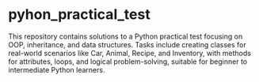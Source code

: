 # pyhon_practical_test
This repository contains solutions to a Python practical test focusing on OOP, inheritance, and data structures. Tasks include creating classes for real-world scenarios like Car, Animal, Recipe, and Inventory, with methods for attributes, loops, and logical problem-solving, suitable for beginner to intermediate Python learners.
